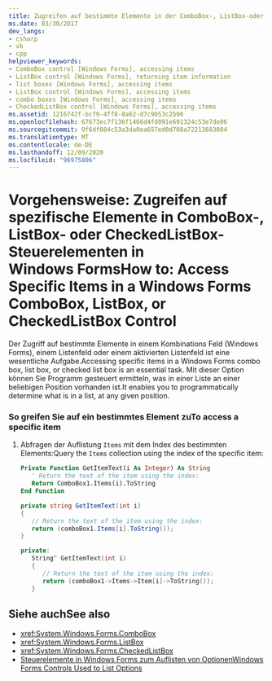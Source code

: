 ```yaml
---
title: Zugreifen auf bestimmte Elemente in der ComboBox-, ListBox-oder CheckedListBox-Steuerelement
ms.date: 03/30/2017
dev_langs:
- csharp
- vb
- cpp
helpviewer_keywords:
- ComboBox control [Windows Forms], accessing items
- ListBox control [Windows Forms], returning item information
- list boxes [Windows Forms], accessing items
- ListBox control [Windows Forms], accessing items
- combo boxes [Windows Forms], accessing items
- CheckedListBox control [Windows Forms], accessing items
ms.assetid: 1216742f-bcf9-4ff8-8a62-d7c9053c2b96
ms.openlocfilehash: 67673ec7f136f1466d4fd091e691324c53e7de06
ms.sourcegitcommit: 9f6df084c53a3da0ea657ed0d708a72213683084
ms.translationtype: MT
ms.contentlocale: de-DE
ms.lasthandoff: 12/09/2020
ms.locfileid: "96975806"
---
```

# <a name="how-to-access-specific-items-in-a-windows-forms-combobox-listbox-or-checkedlistbox-control"></a><span data-ttu-id="a3cf6-102">Vorgehensweise: Zugreifen auf spezifische Elemente in ComboBox-, ListBox- oder CheckedListBox-Steuerelementen in Windows Forms</span><span class="sxs-lookup"><span data-stu-id="a3cf6-102">How to: Access Specific Items in a Windows Forms ComboBox, ListBox, or CheckedListBox Control</span></span>
<span data-ttu-id="a3cf6-103">Der Zugriff auf bestimmte Elemente in einem Kombinations Feld (Windows Forms), einem Listenfeld oder einem aktivierten Listenfeld ist eine wesentliche Aufgabe.</span><span class="sxs-lookup"><span data-stu-id="a3cf6-103">Accessing specific items in a Windows Forms combo box, list box, or checked list box is an essential task.</span></span> <span data-ttu-id="a3cf6-104">Mit dieser Option können Sie Programm gesteuert ermitteln, was in einer Liste an einer beliebigen Position vorhanden ist.</span><span class="sxs-lookup"><span data-stu-id="a3cf6-104">It enables you to programmatically determine what is in a list, at any given position.</span></span>  
  
### <a name="to-access-a-specific-item"></a><span data-ttu-id="a3cf6-105">So greifen Sie auf ein bestimmtes Element zu</span><span class="sxs-lookup"><span data-stu-id="a3cf6-105">To access a specific item</span></span>  
  
1. <span data-ttu-id="a3cf6-106">Abfragen der Auflistung `Items` mit dem Index des bestimmten Elements:</span><span class="sxs-lookup"><span data-stu-id="a3cf6-106">Query the `Items` collection using the index of the specific item:</span></span>  
  
    ```vb  
    Private Function GetItemText(i As Integer) As String  
       ' Return the text of the item using the index:  
       Return ComboBox1.Items(i).ToString  
    End Function  
    ```  
  
    ```csharp  
    private string GetItemText(int i)  
    {  
       // Return the text of the item using the index:  
       return (comboBox1.Items[i].ToString());  
    }  
    ```  
  
    ```cpp  
    private:  
       String^ GetItemText(int i)  
       {  
          // Return the text of the item using the index:  
          return (comboBox1->Items->Item[i]->ToString());  
       }  
    ```  
  
## <a name="see-also"></a><span data-ttu-id="a3cf6-107">Siehe auch</span><span class="sxs-lookup"><span data-stu-id="a3cf6-107">See also</span></span>

- <xref:System.Windows.Forms.ComboBox>
- <xref:System.Windows.Forms.ListBox>
- <xref:System.Windows.Forms.CheckedListBox>
- [<span data-ttu-id="a3cf6-108">Steuerelemente in Windows Forms zum Auflisten von Optionen</span><span class="sxs-lookup"><span data-stu-id="a3cf6-108">Windows Forms Controls Used to List Options</span></span>](windows-forms-controls-used-to-list-options.md)
